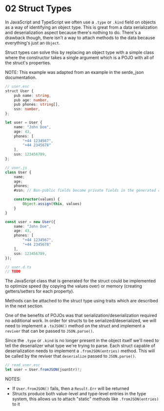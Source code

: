 # 02 Struct Types

In JavaScript and TypeScript we often use a `.type` or `.kind` field on objects
as a way of identifying an object type. This is great from a data serialization
and deserialization aspect because there's nothing to do. There's a drawback
though, there isn't a way to attach methods to the data because everything's
just an `Object`.

Struct types can solve this by replacing an object type with a simple class
where the constructor takes a single argument which is a POJO with all of the
struct's properties.

NOTE: This example was adapted from an example in the serde_json documentation.

```ts
// user.esc
struct User {
    pub name: string,
    pub age: number,
    pub phones: string[],
    ssn: number,
};

let user = User {
    name: "John Doe",
    age: 43,
    phones: [
        "+44 1234567",
        "+44 2345678"
    ],
    ssn: 123456789,
};

// user.js
class User {
    name;
    age;
    phones;
    #ssn; // Non-public fields become private fields in the generated code

    constructor(values) {
        Object.assign(this, values)
    }
}

const user = new User({
    name: "John Doe",
    age: 43,
    phones: [
        "+44 1234567",
        "+44 2345678"
    ],
    ssn: 123456789,
});

// user.d.ts
// TODO
```

The JavaScript class that is generated for the struct could be implemented to
optimize speed (by copying the values over) or memory (creating getters/setters
for each property).

Methods can be attached to the struct type using traits which are described in
the next section.

One of the benefits of POJOs was that serialization/deserialization required no
additional work. In order for structs to be serialized/deserialized, we will
need to implement a `.toJSON()` method on the struct and implement a `reviver`
that can be passed to `JSON.parse()`.

Since the `.type` or `.kind` is no longer present in the object itself we'll
need to tell the deserializer what type we're trying to parse. Each struct
capable of deserialization needs to implement a `.fromJSON(entries)` method.
This will be called by the reviver that `deserialize` passed to `JSON.parse()`.

```ts
// read_user.esc
let user = User.fromJSON(jsonStr)?;
```

NOTES:

- If `User.fromJSON()` fails, then a `Result.Err` will be returned
- Structs produce both value-level and type-level entries in the type system,
  this allows us to attach "static" methods like `.fromJSON(entries)` to it
